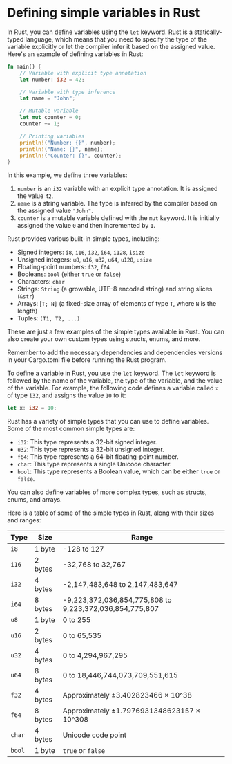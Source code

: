 # Defining simple variables in Rust

In Rust, you can define variables using the `let` keyword. Rust is a statically-typed language, which means that you need to specify the type of the variable explicitly or let the compiler infer it based on the assigned value. Here's an example of defining variables in Rust:

```rust
fn main() {
    // Variable with explicit type annotation
    let number: i32 = 42;

    // Variable with type inference
    let name = "John";

    // Mutable variable
    let mut counter = 0;
    counter += 1;

    // Printing variables
    println!("Number: {}", number);
    println!("Name: {}", name);
    println!("Counter: {}", counter);
}
```

In this example, we define three variables:

1. `number` is an `i32` variable with an explicit type annotation. It is assigned the value `42`.
2. `name` is a string variable. The type is inferred by the compiler based on the assigned value `"John"`.
3. `counter` is a mutable variable defined with the `mut` keyword. It is initially assigned the value `0` and then incremented by `1`.

Rust provides various built-in simple types, including:

- Signed integers: `i8`, `i16`, `i32`, `i64`, `i128`, `isize`
- Unsigned integers: `u8`, `u16`, `u32`, `u64`, `u128`, `usize`
- Floating-point numbers: `f32`, `f64`
- Booleans: `bool` (either `true` or `false`)
- Characters: `char`
- Strings: `String` (a growable, UTF-8 encoded string) and string slices (`&str`)
- Arrays: [`T; N]` (a fixed-size array of elements of type `T`, where `N` is the length)
- Tuples: `(T1, T2, ...)`

These are just a few examples of the simple types available in Rust. You can also create your own custom types using structs, enums, and more.

Remember to add the necessary dependencies and dependencies versions in your Cargo.toml file before running the Rust program.

To define a variable in Rust, you use the `let` keyword. The `let` keyword is followed by the name of the variable, the type of the variable, and the value of the variable. For example, the following code defines a variable called `x` of type `i32`, and assigns the value `10` to it:

```rust
let x: i32 = 10;
```    

Rust has a variety of simple types that you can use to define variables. Some of the most common simple types are:

- `i32`: This type represents a 32-bit signed integer.
- `u32`: This type represents a 32-bit unsigned integer.
- `f64`: This type represents a 64-bit floating-point number.
- `char`: This type represents a single Unicode character.
- `bool`: This type represents a Boolean value, which can be either `true` or `false`.

You can also define variables of more complex types, such as structs, enums, and arrays.

Here is a table of some of the simple types in Rust, along with their sizes and ranges:

| Type | Size | Range | 
| --- | --- | --- |
| `i8` | 1 byte | -128 to 127 | 
| `i16` | 2 bytes | -32,768 to 32,767 | 
| `i32` | 4 bytes | -2,147,483,648 to 2,147,483,647 | 
| `i64` | 8 bytes | -9,223,372,036,854,775,808 to 9,223,372,036,854,775,807 | 
| `u8` | 1 byte | 0 to 255 | 
| `u16` | 2 bytes | 0 to 65,535 | 
| `u32` | 4 bytes | 0 to 4,294,967,295 | 
| `u64` | 8 bytes | 0 to 18,446,744,073,709,551,615 | 
| `f32` | 4 bytes | Approximately ±3.402823466 × 10^38 | 
| `f64` | 8 bytes | Approximately ±1.7976931348623157 × 10^308 | 
| `char` | 4 bytes | Unicode code point | 
| `bool` | 1 byte | `true` or `false` | 

